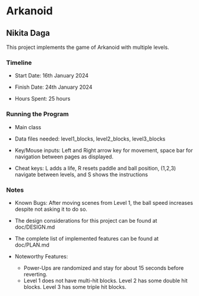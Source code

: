 # Arkanoid

## Nikita Daga

This project implements the game of Arkanoid with multiple levels.

### Timeline

* Start Date: 16th January 2024

* Finish Date: 24th January 2024

* Hours Spent: 25 hours

### Running the Program

* Main class


* Data files needed: level1_blocks, level2_blocks, level3_blocks


* Key/Mouse inputs: Left and Right arrow key for movement, space bar for navigation between pages as
  displayed.


* Cheat keys: L adds a life, R resets paddle and ball position, (1,2,3) navigate between levels, and
  S shows the instructions

### Notes

* Known Bugs: After moving scenes from Level 1, the ball speed increases despite not asking it to do
  so.

* The design considerations for this project can be found at doc/DESIGN.md

* The complete list of implemented features can be found at doc/PLAN.md

* Noteworthy Features:
    * Power-Ups are randomized and stay for about 15 seconds before reverting.
    * Level 1 does not have multi-hit blocks. Level 2 has some double hit blocks. Level 3 has some
      triple hit blocks.

   



